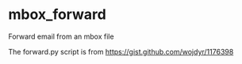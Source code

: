 # mbox_forward
Forward email from an mbox file

The forward.py script is from https://gist.github.com/wojdyr/1176398
